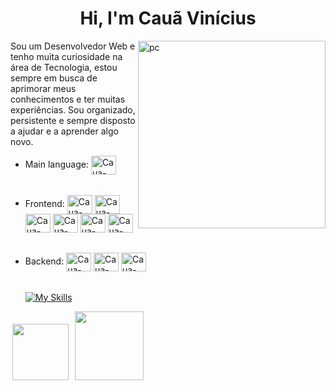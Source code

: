 <h1 align="center">Hi, I'm Cauã Vinícius</h1>

<img src="https://img.freepik.com/vetores-gratis/ilustracao-do-conceito-de-programacao_114360-1351.jpg" width="300px" min-width="300px" max-width="300px" align="right" alt="pc">

<p align="left"> 
Sou um Desenvolvedor Web e tenho muita curiosidade na área de Tecnologia, estou sempre em busca de aprimorar meus conhecimentos e ter muitas experiências. Sou organizado, persistente e sempre disposto a ajudar e a aprender algo novo. 
</p>

- Main language: <img align="center" alt="Caua-Js" height="30" width="40" src="https://skillicons.dev/icons?i=js" Title="JavaScript">
  ######
- Frontend: <img align="center" alt="Caua-HTML" height="30" width="40" src="https://skillicons.dev/icons?i=html" Title="HTML 5"> <img align="center" alt="Caua-CSS" height="30" width="40" src="https://skillicons.dev/icons?i=css" Title="CSS 3"> <img align="center" alt="Caua-Js" height="30" width="40" src="https://skillicons.dev/icons?i=js" Title="JavaScript"> <img align="center" alt="Caua-Ts" height="30" width="40" src="https://skillicons.dev/icons?i=ts" Title="TypeScript"> <img align="center" alt="Caua-react" height="30" width="40" src="https://skillicons.dev/icons?i=react" Title="React.js"> <img align="center" alt="Caua-Styled Components" height="30" width="40" src="https://skillicons.dev/icons?i=styledcomponents" Title="Styled Components">
  ######
- Backend: <img align="center" alt="Caua-Node" height="30" width="40" src="https://skillicons.dev/icons?i=nodejs" Title="Node.js"> <img align="center" alt="Caua-express" height="30" width="40" src="https://skillicons.dev/icons?i=express" Title="express"> <img align="center" alt="Caua-sqlite" height="30" width="40" src="https://skillicons.dev/icons?i=sqlite" Title="sqlite">
  ######
  [![My Skills](https://skillicons.dev/icons?i=js,html,css,wasm)](https://skillicons.dev)

  

<p align="left" >
  <a href="https://www.linkedin.com/in/cau%C3%A3-vin%C3%ADcius-silva-barbosa-a29781231/" alt="Linkedin">
  <img width="90" hspace="3" src="https://img.shields.io/badge/-Linkedin-0e76a8?style=flat-square&logo=Linkedin&logoColor=white&link=LINK-DO-SEU-LINKEDIN" /></a>

  <a href="https://wa.me/5587996110447" alt="WhatsApp">
  <img hspace="3" width="110" src="https://img.shields.io/badge/-WhatsApp-25d366?style=flat-square&labelColor=25d366&logo=whatsapp&logoColor=white&link=API-DO-SEU-WHATSAPP"/></a>
</p>
